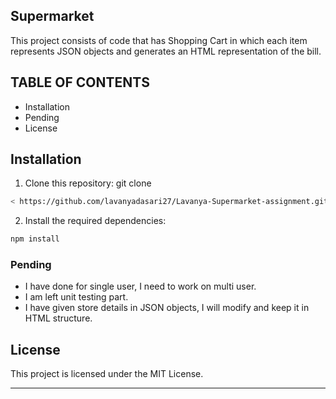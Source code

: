 ## Supermarket

This project consists of code that has Shopping Cart in which each item represents JSON objects and generates an HTML representation of the bill.

## TABLE OF CONTENTS
- Installation
- Pending
- License


## Installation

1. Clone this repository:
git clone 
```bash
< https://github.com/lavanyadasari27/Lavanya-Supermarket-assignment.git>
```
2. Install the required dependencies:

```bash
npm install
```

### Pending

- I have done for single user, I need to work on multi user.
- I am left unit testing part.
- I have given store details in JSON objects, I will modify and keep it in HTML structure.

## License

This project is licensed under the MIT License.

---